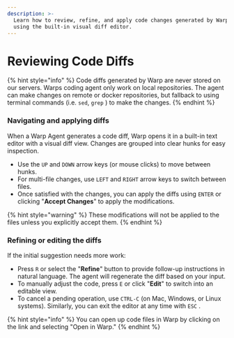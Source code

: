 ```yaml
---
description: >-
  Learn how to review, refine, and apply code changes generated by Warp’s agents
  using the built-in visual diff editor.
---
```


# Reviewing Code Diffs

{% hint style="info" %}
Code diffs generated by Warp are never stored on our servers. Warps coding agent only work on local repositories. The agent can make changes on remote or docker repositories, but fallback to using terminal commands (i.e. `sed`, `grep` ) to make the changes.
{% endhint %}

### **Navigating and applying diffs**

When a Warp Agent generates a code diff, Warp opens it in a built-in text editor with a visual diff view. Changes are grouped into clear hunks for easy inspection.

* Use the `UP` and `DOWN` arrow keys (or mouse clicks) to move between hunks.
* For multi-file changes, use `LEFT` and `RIGHT` arrow keys to switch between files.
* Once satisfied with the changes, you can apply the diffs using `ENTER` or clicking "**Accept Changes**" to apply the modifications.

{% hint style="warning" %}
These modifications will not be applied to the files unless you explicitly accept them.
{% endhint %}

### **Refining or editing the diffs**

If the initial suggestion needs more work:

* Press `R` or select the "**Refine**" button to provide follow-up instructions in natural language. The agent will regenerate the diff based on your input.
* To manually adjust the code, press `E` or click "**Edit**" to switch into an editable view.
* To cancel a pending operation, use `CTRL-C` (on Mac, Windows, or Linux systems). Similarly, you can exit the editor at any time with `ESC` .

{% hint style="info" %}
You can open up code files in Warp by clicking on the link and selecting "Open in Warp."
{% endhint %}